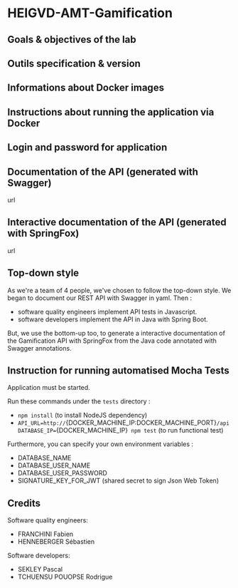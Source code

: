 # HEIGVD-AMT-Gamification

## Goals & objectives of the lab

## Outils specification & version

## Informations about Docker images

## Instructions about running the application via Docker

## Login and password for application

## Documentation of the API (generated with Swagger)
url

## Interactive documentation of the API (generated with SpringFox)
url

## Top-down style
As we're a team of 4 people, we've chosen to follow the top-down style. We began to document our REST API with Swagger in yaml. Then :
* software quality engineers implement API tests in Javascript.
* software developers implement the API in Java with Spring Boot.  

But, we use the bottom-up too, to generate a interactive documentation of the Gamification API with SpringFox from the Java code annotated with Swagger annotations.

## Instruction for running automatised Mocha Tests
Application must be started.

Run these commands under the `tests` directory :
* `npm install` (to install NodeJS dependency)
* `API_URL=http://`{DOCKER_MACHINE_IP:DOCKER_MACHINE_PORT}`/api DATABASE_IP=`{DOCKER_MACHINE_IP}` npm test` (to run functional test)

Furthermore, you can specify your own environment variables :
* DATABASE_NAME
* DATABASE_USER_NAME
* DATABASE_USER_PASSWORD
* SIGNATURE_KEY_FOR_JWT (shared secret to sign Json Web Token)

## Credits
Software quality engineers:
* FRANCHINI Fabien
* HENNEBERGER Sébastien

Software developers:
* SEKLEY Pascal
* TCHUENSU POUOPSE Rodrigue

